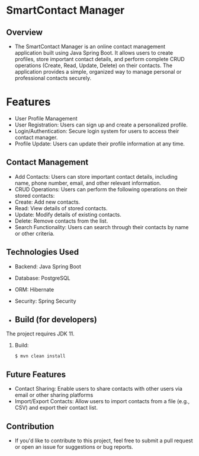 # SmartContact Manager
## Overview
* The SmartContact Manager is an online contact management application built using Java Spring Boot. It allows users to create profiles, store important contact details, and perform complete CRUD operations (Create, Read, Update, Delete) on their contacts. The application provides a simple, organized way to manage personal or professional contacts securely.

# Features
* User Profile Management
* User Registration: Users can sign up and create a personalized profile.
* Login/Authentication: Secure login system for users to access their contact manager.
* Profile Update: Users can update their profile information at any time.
## Contact Management
* Add Contacts: Users can store important contact details, including name, phone number, email, and other relevant information.
* CRUD Operations: Users can perform the following operations on their stored contacts:
* Create: Add new contacts.
* Read: View details of stored contacts.
* Update: Modify details of existing contacts.
* Delete: Remove contacts from the list.
* Search Functionality: Users can search through their contacts by name or other criteria.
## Technologies Used
* Backend: Java Spring Boot
* Database: PostgreSQL
* ORM: Hibernate 
* Security: Spring Security

* ## Build (for developers)
The project requires JDK 11.
1. Build:
    ```
    $ mvn clean install
    ```

## Future Features
* Contact Sharing: Enable users to share contacts with other users via email or other sharing platforms
* Import/Export Contacts: Allow users to import contacts from a file (e.g., CSV) and export their contact list.

## Contribution
* If you'd like to contribute to this project, feel free to submit a pull request or open an issue for suggestions or bug reports.
